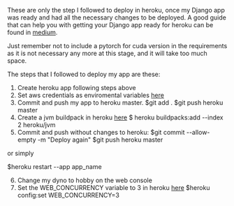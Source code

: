 These are only the step I followed to deploy in heroku, once my Django app was ready and had all the necessary changes to be deployed. A good guide that can help you with getting your Django app ready for heroku can be found in [medium](https://medium.com/@selfengineeredd/step-by-step-guide-on-how-to-deploy-a-django-app-to-heroku-c28d746043ee).

Just remember not to include a pytorch for cuda version in the requirements as it is not necessary any more at this stage, and it will take too much space.

The steps that I followed to deploy  my app are these:
1. Create heroku app following steps above
2. Set aws credentials as enviromental variables [here](https://devcenter.heroku.com/articles/config-vars)
3. Commit and push my app to heroku master.
$git add .
$git push heroku master
4. Create a jvm buildpack in heroku [here](https://elements.heroku.com/buildpacks/heroku/heroku-buildpack-jvm-common)
$ heroku buildpacks:add --index 2 heroku/jvm
5. Commit and push without changes to heroku:
$git commit --allow-empty -m "Deploy again"
$git push heroku master

or simply

$heroku restart --app app_name

6. Change my dyno to hobby on the web console
7. Set the WEB_CONCURRENCY variable to 3 in heroku [here](https://devcenter.heroku.com/articles/python-gunicorn)
$heroku config:set WEB_CONCURRENCY=3
